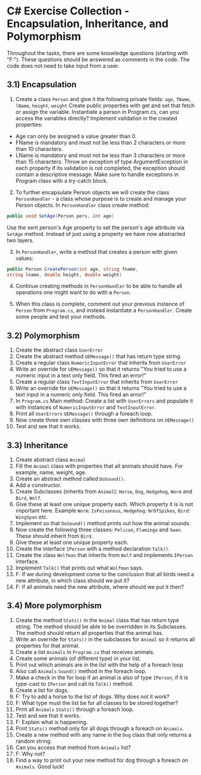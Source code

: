 ﻿
# C# Exercise Collection - Encapsulation, Inheritance, and Polymorphism

Throughout the tasks, there are some knowledge questions (starting with "F:"). These questions should be answered as comments in the code. The code does not need to take input from a user.

## 3.1) Encapsulation
1. Create a class `Person` and give it the following private fields:
`age`, `fName`, `lName`, `height`, `weight`
Create public properties with get and set that fetch or assign the variable.
Instantiate a person in Program.cs, can you access the variables directly?
Implement validation in the created properties:
- Age can only be assigned a value greater than 0.
- FName is mandatory and must not be less than 2 characters or more than 10 characters.
- LName is mandatory and must not be less than 3 characters or more than 15 characters.
Throw an exception of type ArgumentException in each property if its validation is not completed, the exception should contain a descriptive message.
Make sure to handle exceptions in Program class with a try-catch block.

2. To further encapsulate Person objects we will create the class `PersonHandler` -
a class whose purpose is to create and manage your Person objects.
In `PersonHandler` class create method:
```csharp
public void SetAge(Person pers, int age)
```
Use the sent person's Age property to set the person's age attribute via `SetAge` method. Instead of just using a property we have now abstracted two layers.

3. In `PersonHandler`, write a method that creates a person with given values:
```csharp
public Person CreatePerson(int age, string fname,
string lname, double height, double weight)
```
4. Continue creating methods in `PersonHandler` to be able to handle all operations one might want to do with a `Person`.

5. When this class is complete, comment out your previous instance of `Person` from `Program.cs`, and instead instantiate a `PersonHandler`. Create some people and test your methods.

## 3.2) Polymorphism
1. Create the abstract class `UserError`
2. Create the abstract method `UEMessage()` that has return type string.
3. Create a regular class `NumericInputError` that inherits from `UserError`
4. Write an override for `UEMessage()` so that it returns "You tried to use a numeric input in a text only field. This fired an error!"
5. Create a regular class `TextInputError` that inherits from `UserError`
6. Write an override for `UEMessage()` so that it returns "You tried to use a text input in a numeric only field. This fired an error!"
7. In `Program.cs` Main method: Create a list with `UserErrors` and populate it with instances of `NumericInputError` and `TextInputError`.
8. Print all `UserErrors` `UEMessage()` through a foreach loop.
9. Now create three own classes with three own definitions on `UEMessage()`
10. Test and see that it works.

## 3.3) Inheritance
1. Create abstract class `Animal`
2. Fill the `Animal` class with properties that all animals should have. For example, name, weight, age.
3. Create an abstract method called `DoSound()`.
4. Add a constructor.
5. Create Subclasses (inherits from `Animal`): `Horse`, `Dog`, `Hedgehog`, `Worm` and `Bird`, `Wolf`.
6. Give these at least one unique property each. Which property it is is not important here. Example `Worm`: `IsPoisonous`, `Hedgehog`: `NrOfSpikes`, `Bird`: `WingSpan` etc.
7. Implement so that `DoSound()` method prints out how the animal sounds.
8. Now create the following three classes: `Pelican`, `Flamingo` and `Swan`. These should inherit from `Bird`.
9. Give these at least one unique property each.
10. Create the interface `IPerson` with a method declaration `Talk()`.
11. Create the class `Wolfman` that inherits from `Wolf` and implements `IPerson` interface.
12. Implement `Talk()` that prints out what `Wolfman` says.
13. F: If we during development come to the conclusion that all birds need a new attribute, in which class should we put it?
14. F: If all animals need the new attribute, where should we put it then?

## 3.4) More polymorphism
1. Create the method `Stats()` in the `Animal` class that has return type string.
The method should be able to be overridden in its Subclasses. The method should return all properties that the animal has.
2. Write an override for `Stats()` in the subclasses for `Animal` so it returns all properties for that animal.
3. Create a list `Animals` in `Program.cs` that receives animals.
4. Create some animals (of different type) in your list.
5. Print out which animals are in the list with the help of a foreach loop
6. Also call `Animals` `Sound()` method in the foreach loop.
7. Make a check in the for loop if an animal is also of type `IPerson`, if it is type-cast to `IPerson` and call its `Talk()` method.
8. Create a list for dogs.
9. F: Try to add a horse to the list of dogs. Why does not it work?
10. F: What type must the list be for all classes to be stored together?
11. Print all `Animals` `Stats()`
through a foreach loop.
12. Test and see that it works.
13. F: Explain what is happening.
14. Print `Stats()` method only for all dogs through a foreach on `Animals`.
15. Create a new method with any name in the `Dog` class that only returns a random string.
16. Can you access that method from `Animals` list?
17. F: Why not?
18. Find a way to print out your new method for dog through a foreach on `Animals`.
Good luck!
